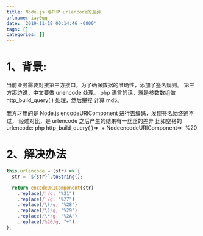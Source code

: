 ```yaml
---
title: Node.js 与PHP urlencode的差异
urlname: iay0qq
date: '2019-11-18 00:14:46 -0800'
tags: []
categories: []
---
```


# 1、背景:

当前业务需要对接第三方接口，为了确保数据的准确性，添加了签名规则。
第三方那边说，中文要做 urlencode 处理。
php 语言的话，就是参数数组做 http_build_query( ) 处理，然后拼接 计算 md5。

我方才用的是 Node.js encodeURIComponent 进行去编码，发现签名始终通不过，
经过对比，是 urlencode 之后产生的结果有一丝丝的差异
比如空格的 urlencode:
php http_build_query( )=>  +
NodeencodeURIComponent=>  %20

# 2、解决办法

```javascript
this.urlencode = (str) => {
  str = `${str}`.toString();

  return encodeURIComponent(str)
    .replace(/!/g, "%21")
    .replace(/'/g, "%27")
    .replace(/\(/g, "%28")
    .replace(/\)/g, "%29")
    .replace(/\*/g, "%2A")
    .replace(/%20/g, "+");
};
```
